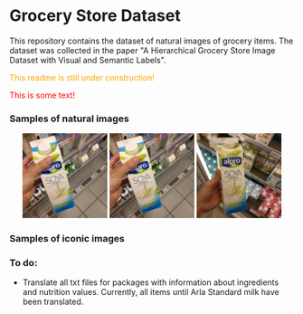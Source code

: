 # Grocery Store Dataset

This repository contains the dataset of natural images of grocery items. The dataset was collected in the paper "A Hierarchical Grocery Store Image Dataset with Visual and Semantic Labels".

<span style="color:orange;"> This readme is still under construction! </span>

<font color="red">This is some text!</font>

### Samples of natural images

<p align="center">
  <img src="Alpro-Soy-Milk-Fresh_001.jpg" width="150" title="hover text">
  <img src="Alpro-Soy-Milk-Fresh_001.jpg" width="150" title="hover text">
  <img src="/dataset/train/Alpro-Soy-Milk-Fresh/Alpro-Soy-Milk-Fresh_023.jpg" width="150" title="hover text">
  
</p>

### Samples of iconic images

### To do:

* Translate all txt files for packages with information about ingredients and nutrition values. Currently, all items until Arla Standard milk have been translated.
